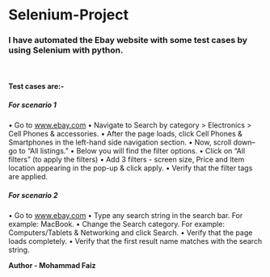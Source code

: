 # Selenium-Project
<h3>I have automated the Ebay website with some test cases by using Selenium with python. </h3>
<br>
<h4>Test cases are:- </h4>
<i><h5>For scenario 1</h5></i>

• Go to www.ebay.com
• Navigate to Search by category > Electronics > Cell Phones & accessories.
• After the page loads, click Cell Phones & Smartphones in the left-hand side navigation section.
• Now, scroll down– go to “All listings.”
• Below you will find the filter options.
• Click on “All filters” (to apply the filters)
• Add 3 filters - screen size, Price and Item location appearing in the pop-up & click apply.
• Verify that the filter tags are applied.


<i><h5>For scenario 2</h5></i>
• Go to www.ebay.com
• Type any search string in the search bar. For example: MacBook.
• Change the Search category. For example: Computers/Tablets & Networking and click Search.
• Verify that the page loads completely.
• Verify that the first result name matches with the search string.


<b>Author - Mohammad Faiz</b>


